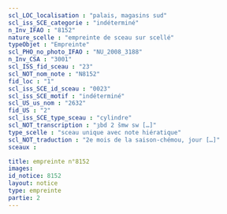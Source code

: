 ```yaml
---
scl_LOC_localisation : "palais, magasins sud"
scl_iss_SCE_categorie : "indéterminé"
n_Inv_IFAO : "8152"
nature_scelle : "empreinte de sceau sur scellé"
typeObjet : "Empreinte"
scl_PHO_no_photo_IFAO : "NU_2008_3188"
n_Inv_CSA : "3001"
scl_ISS_fid_sceau : "23"
scl_NOT_nom_note : "N8152"
fid_loc : "1"
scl_iss_SCE_id_sceau : "0023"
scl_iss_SCE_motif : "indéterminé"
scl_US_us_nom : "2632"
fid_US : "2"
scl_iss_SCE_type_sceau : "cylindre"
scl_NOT_transcription : "ȝbd 2 šmw sw […]"
type_scelle : "sceau unique avec note hiératique"
scl_NOT_traduction : "2e mois de la saison-chémou, jour […]"
sceaux :

title: empreinte n°8152
images: 
id_notice: 8152
layout: notice
type: empreinte
partie: 2
---
```

